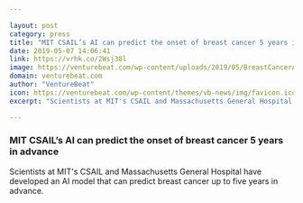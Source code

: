 ```yaml
---

layout: post
category: press
title: "MIT CSAIL’s AI can predict the onset of breast cancer 5 years in advance"
date: 2019-05-07 14:06:41
link: https://vrhk.co/2Wsj38l
image: https://venturebeat.com/wp-content/uploads/2019/05/BreastCancerAI.png?w=1200&strip=all
domain: venturebeat.com
author: "VentureBeat"
icon: https://venturebeat.com/wp-content/themes/vb-news/img/favicon.ico
excerpt: "Scientists at MIT's CSAIL and Massachusetts General Hospital have developed an AI model that can predict breast cancer up to five years in advance."

---
```


### MIT CSAIL’s AI can predict the onset of breast cancer 5 years in advance

Scientists at MIT's CSAIL and Massachusetts General Hospital have developed an AI model that can predict breast cancer up to five years in advance.
